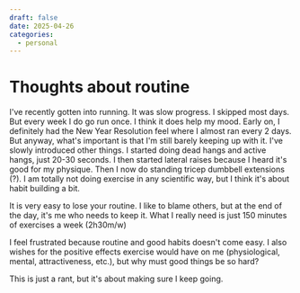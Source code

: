 ```yaml
---
draft: false 
date: 2025-04-26
categories:
  - personal
---
```


# Thoughts about routine

I've recently gotten into running. It was slow progress. I skipped most days. But every week I do go run once. I think it does help my mood. Early on, I definitely had the New Year Resolution feel where I almost ran every 2 days. But anyway, what's important is that I'm still barely keeping up with it. I've slowly introduced other things. I started doing dead hangs and active hangs, just 20-30 seconds. I then started lateral raises because I heard it's good for my physique. Then I now do standing tricep dumbbell extensions (?). I am totally not doing exercise in any scientific way, but I think it's about habit building a bit. 

It is very easy to lose your routine. I like to blame others, but at the end of the day, it's me who needs to keep it. What I really need is just 150 minutes of exercises a week (2h30m/w)

I feel frustrated because routine and good habits doesn't come easy. I also wishes for the positive effects exercise would have on me (physiological, mental, attractiveness, etc.), but why must good things be so hard? 

This is just a rant, but it's about making sure I keep going.